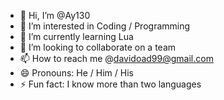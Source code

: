 - 👋 Hi, I’m @Ay130
- 👀 I’m interested in Coding / Programming
- 🌱 I’m currently learning Lua
- 💞️ I’m looking to collaborate on a team
- 📫 How to reach me @davidoad99@gmail.com
- 😄 Pronouns: He / Him / His
- ⚡ Fun fact: I know more than two languages

<!---
Ay130/Ay130 is a ✨ special ✨ repository because its `README.md` (this file) appears on your GitHub profile.
You can click the Preview link to take a look at your changes.
--->
